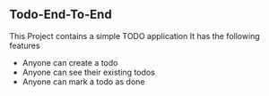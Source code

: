 ## Todo-End-To-End

This Project contains a simple TODO application
It has the following features

- Anyone can create a todo
- Anyone can see their existing todos
- Anyone can mark a todo as done
